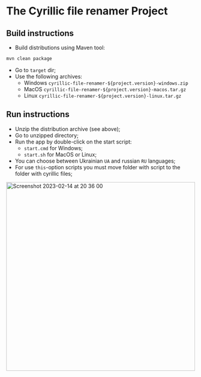 # The Cyrillic file renamer Project

## Build instructions

- Build distributions using Maven tool:

```bash
mvn clean package
```
- Go to `target` dir;
- Use the following archives:
    - Windows `cyrillic-file-renamer-${project.version}-windows.zip`
    - MacOS `cyrillic-file-renamer-${project.version}-macos.tar.gz`
    - Linux `cyrillic-file-renamer-${project.version}-linux.tar.gz`
    
## Run instructions

- Unzip the distribution archive (see above);
- Go to unzipped directory;
- Run the app by double-click on the start script:
    - `start.cmd` for Windows;
    - `start.sh` for MacOS or Linux;
- You can choose between Ukrainian `UA` and russian `RU` languages;
- For use `this`-option scripts you must move folder with script to the folder with cyrillic files;
<img width="503" alt="Screenshot 2023-02-14 at 20 36 00" src="https://user-images.githubusercontent.com/59470968/218839289-221f9bbe-99c6-4904-904a-f2b209275942.png">
